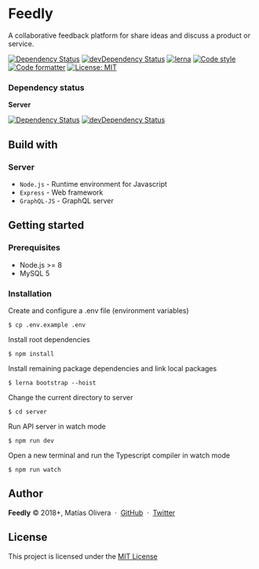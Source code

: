# Feedly

A collaborative feedback platform for share ideas and discuss a product or service.

[![Dependency Status](https://david-dm.org/MatiasOlivera/feedy/status.svg)](https://david-dm.org/MatiasOlivera/feedy)
[![devDependency Status](https://david-dm.org/MatiasOlivera/feedy/dev-status.svg)](https://david-dm.org/MatiasOlivera/feedy#info=devDependencies)
[![lerna](https://img.shields.io/badge/maintained%20with-lerna-cc00ff.svg)](https://lernajs.io/)
[![Code style](https://badgen.net/badge/code%20style/airbnb/ff5a5f)](https://github.com/airbnb/javascript)
[![Code formatter](https://img.shields.io/badge/code_style-prettier-ff69b4.svg)](https://github.com/prettier/prettier)
[![License: MIT](https://img.shields.io/badge/License-MIT-yellow.svg)](https://opensource.org/licenses/MIT)

### Dependency status

**Server**

[![Dependency Status](https://david-dm.org/MatiasOlivera/feedy/status.svg?path=server)](https://david-dm.org/MatiasOlivera/feedy?path=server)
[![devDependency Status](https://david-dm.org/MatiasOlivera/feedy/dev-status.svg?path=server)](https://david-dm.org/MatiasOlivera/feedy?path=server&type=dev)

## Build with

### Server

- `Node.js` - Runtime environment for Javascript
- `Express` - Web framework
- `GraphQL-JS` - GraphQL server

## Getting started

### Prerequisites

- Node.js >= 8
- MySQL 5

### Installation

Create and configure a .env file (environment variables)

    $ cp .env.example .env

Install root dependencies

    $ npm install

Install remaining package dependencies and link local packages

    $ lerna bootstrap --hoist

Change the current directory to server

    $ cd server

Run API server in watch mode

    $ npm run dev

Open a new terminal and run the Typescript compiler in watch mode

    $ npm run watch

## Author

**Feedly** © 2018+, Matías Olivera &nbsp;&middot;&nbsp;
[GitHub](https://github.com/MatiasOlivera) &nbsp;&middot;&nbsp;
[Twitter](https://twitter.com/_matiasolivera)

## License

This project is licensed under the [MIT License](https://choosealicense.com/licenses/mit/)
